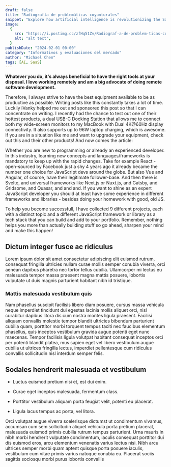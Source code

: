 ```yaml
---
draft: false
title: "Radiografía de problemáticas coyunturales"
snippet: "Explore how artificial intelligence is revolutionizing the SaaS industry."
image:
  {
    src: "https://i.postimg.cc/zfHq51Zv/Radiograf-a-de-problem-ticas-coyunturales-2.png",
    alt: "alt text",
  }
publishDate: "2024-02-01 00:00"
category: "Informativos y evaluaciones del mercado"
author: "Michael Chen"
tags: [AI, SaaS]
---
```


**Whatever you do, it's always beneficial to have the right tools at your disposal. I love working remotely and am a big advocate of doing remote software development.**

Therefore, I always strive to have the best equipment available to be as productive as possible. Writing posts like this constantly takes a lot of time. Luckily iVanky helped me out and sponsored this post so that I can concentrate on writing. I recently had the chance to test out one of their hottest products, a dual USB-C Docking Station that allows me to connect both my wide-screen monitors to my MacBook with Dual 4K@60Hz display connectivity. It also supports up to 96W laptop charging, which is awesome. If you are in a situation like me and want to upgrade your equipment, check out this and their other products! And now comes the article:

Whether you are new to programming or already an experienced developer. In this industry, learning new concepts and languages/frameworks is
mandatory to keep up with the rapid changes. Take for example React - open-sourced by Facebook just a shy 4 years ago it already became the number one choice for JavaScript devs around the globe. But also Vue and Angular, of course, have their legitimate follower-base. And then there is Svelte, and universal frameworks like Next.js or Nuxt.js, and Gatsby, and Gridsome, and Quasar, and and and. If you want to shine as an expert JavaScript developer you should at least have some experience in different frameworks and libraries - besides doing your homework with good, old JS.

To help you become successfull, I have collected 9 different projects, each with a distinct topic and a different JavaScript framework or library as a tech stack that you can build and add to your portfolio. Remember, nothing helps you more than actually building stuff so go ahead, sharpen your mind and make this happen!

## Dictum integer fusce ac ridiculus

Lorem ipsum dolor sit amet consectetur adipiscing elit euismod rutrum, consequat fringilla ultricies nullam curae mollis semper conubia viverra, orci aenean dapibus pharetra nec tortor tellus cubilia. Ullamcorper mi lectus eu malesuada tempor massa praesent magna mattis posuere, lobortis vulputate ut duis magnis parturient habitant nibh id tristique.

### Mattis malesuada vestibulum quis

Nam phasellus suscipit facilisis libero diam posuere, cursus massa vehicula neque imperdiet tincidunt dui egestas lacinia mollis aliquet orci, nisl curabitur dapibus litora dis cum nostra montes ligula praesent. Facilisi aliquam convallis molestie tempor blandit ultricies bibendum parturient cubilia quam, porttitor morbi torquent tempus taciti nec faucibus elementum phasellus, quis inceptos vestibulum gravida augue potenti eget nunc maecenas. Tempor facilisis ligula volutpat habitant consequat inceptos orci per potenti blandit platea, mus sapien eget vel libero vestibulum augue cubilia ut ultrices fringilla lectus, imperdiet pellentesque cum ridiculus convallis sollicitudin nisl interdum semper felis.

## Sodales hendrerit malesuada et vestibulum

- Luctus euismod pretium nisi et, est dui enim.

- Curae eget inceptos malesuada, fermentum class.

- Porttitor vestibulum aliquam porta feugiat velit, potenti eu placerat.

- Ligula lacus tempus ac porta, vel litora.

Orci volutpat augue viverra scelerisque dictumst ut condimentum vivamus, accumsan cum sem sollicitudin aliquet vehicula porta pretium placerat, malesuada euismod primis cubilia rutrum tempus parturient. Urna mauris in nibh morbi hendrerit vulputate condimentum, iaculis consequat porttitor dui dis euismod eros, arcu elementum venenatis varius lectus nisi. Nibh arcu ultrices semper morbi quam aptent quisque porta posuere iaculis, vestibulum cum vitae primis varius natoque conubia eu. Placerat sociis sagittis sociosqu morbi purus lobortis convallis
